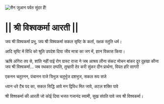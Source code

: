 ![सैन जुआन पर्वत सुंदर हैं!](lib/images/img.png "सैन जुआन पर्वत")

# || श्री विश्वकर्मा आरती ||

जय श्री विश्वकर्मा प्रभु, जय श्री विश्वकर्मा
सकल सृष्टि के कर्ता, रक्षक स्तुति धर्म।

आदि सृष्टि में विधि को श्रुति उपदेश दिया
जीव मात्रा का जग में, ज्ञान विकास किया।

ऋषि अंगिरा तप से, शांति नहीं पाई
रोग ग्रास्ट राजा ने जब आश्रय लीना
संकट मोचन बांकर दूर दुहखा कीना
जय श्री विश्वकर्मा...
जब रथकार दम्पति, तुम्हारी तेर करी
सुंकर दीन प्रार्थना, विपत हरि सागरी

एकनन चतुरनन, पंचानन राजे
त्रिभुज चतुर्भुज दशभुज, सकल रूप सजे

ध्यान धरे टैब पद का, सकल सिद्धि आवे
मन द्विविध मित जावे, अटल शक्ति पावे

श्री विश्वकर्मा की आरती जो कोई दिया
भजत गजानंद स्वामी, सुख संपति पावे
जय श्री विश्वकर्मा।